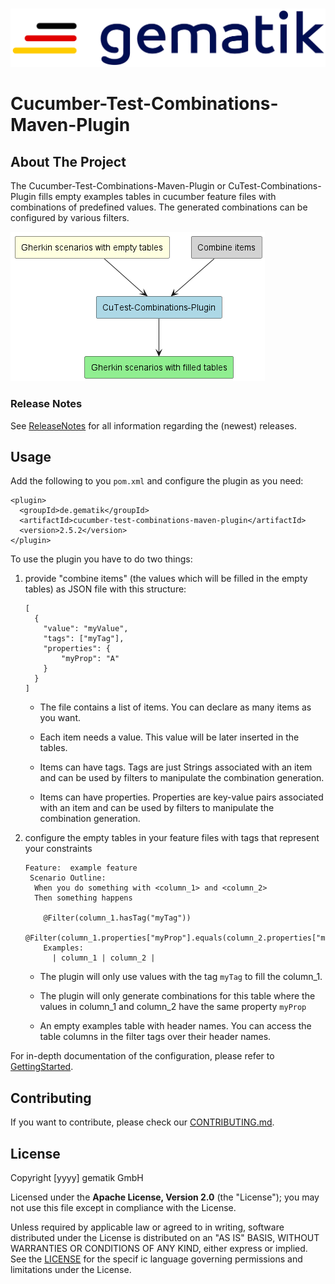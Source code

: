 # 

![logo](doc/images/Gematik_Logo_Flag.png)

# Cucumber-Test-Combinations-Maven-Plugin

## About The Project

The Cucumber-Test-Combinations-Maven-Plugin or CuTest-Combinations-Plugin fills empty examples tables in cucumber feature files with combinations of predefined values. The generated combinations can be configured by various filters.

![plugin](doc/images/plugin.png)

### Release Notes

See [ReleaseNotes](ReleaseNotes.md) for all information regarding the (newest) releases.

## Usage

Add the following to you `pom.xml` and configure the plugin as you need:

    <plugin>
      <groupId>de.gematik</groupId>
      <artifactId>cucumber-test-combinations-maven-plugin</artifactId>
      <version>2.5.2</version>
    </plugin>

To use the plugin you have to do two things:

1.  provide "combine items" (the values which will be filled in the empty tables) as JSON file with this structure:

        [ 
          {
            "value": "myValue", 
            "tags": ["myTag"], 
            "properties": { 
                "myProp": "A"
            }
          }
        ]

    -   The file contains a list of items. You can declare as many items as you want.

    -   Each item needs a value. This value will be later inserted in the tables.

    -   Items can have tags. Tags are just Strings associated with an item and can be used by filters
        to manipulate the combination generation.

    -   Items can have properties. Properties are key-value pairs associated with an item and can be used by filters
        to manipulate the combination generation.

2.  configure the empty tables in your feature files with tags that represent your constraints

        Feature:  example feature
         Scenario Outline:
          When you do something with <column_1> and <column_2>
          Then something happens

            @Filter(column_1.hasTag("myTag")) 
            @Filter(column_1.properties["myProp"].equals(column_2.properties["myProp"])) 
            Examples:
              | column_1 | column_2 | 

    -   The plugin will only use values with the tag `myTag` to fill the column\_1.

    -   The plugin will only generate combinations for this table where the values in column\_1 and column\_2 have the same property `myProp`

    -   An empty examples table with header names. You can access the table columns in the filter tags over their header names.

For in-depth documentation of the configuration, please refer to [GettingStarted](doc/userguide/GettingStarted.adoc).

## Contributing

If you want to contribute, please check our [CONTRIBUTING.md](CONTRIBUTING.md).

## License

Copyright \[yyyy\] gematik GmbH

Licensed under the **Apache License, Version 2.0** (the "License"); you may not use this file except in compliance with the License.

Unless required by applicable law or agreed to in writing, software distributed under the License is distributed on an "AS IS" BASIS, WITHOUT WARRANTIES OR CONDITIONS OF ANY KIND, either express or implied. See the [LICENSE](./LICENSE) for the specif ic language governing permissions and limitations under the License.
